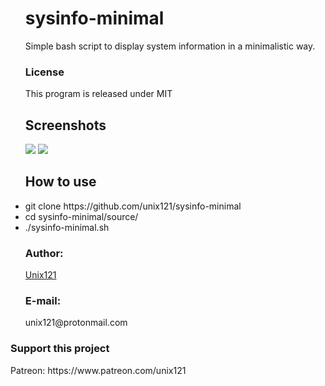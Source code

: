 <ul>
<h1>sysinfo-minimal</h1>
Simple bash script to display system information in a minimalistic way.
</ul>

<ul>
<h3>License</h3>
This program is released under MIT
</ul>

<ul>
<h2> Screenshots </h2>
<img src="https://github.com/unix121/sysinfo-minimal/blob/master/screenshots/sysinfo-minimal_1.png?raw=true">

<img src="https://github.com/unix121/sysinfo-minimal/blob/master/screenshots/sysinfo-minimal_2.png?raw=true">
</ul>

<ul>
<h2>How to use</h2>
<li> git clone https://github.com/unix121/sysinfo-minimal</li>
<li> cd sysinfo-minimal/source/</li>
<li> ./sysinfo-minimal.sh</li>
</ul>

<ul>
 <h3>Author:</h3> <a href="https://github.com/unix121">Unix121</a>
 <h3>E-mail:</h3> unix121@protonmail.com
</ul>


<h3>Support this project</h3>
Patreon: https://www.patreon.com/unix121

